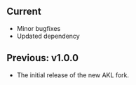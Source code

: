 ## Current
- Minor bugfixes
- Updated dependency  

## Previous: v1.0.0
- The initial release of the new AKL fork.